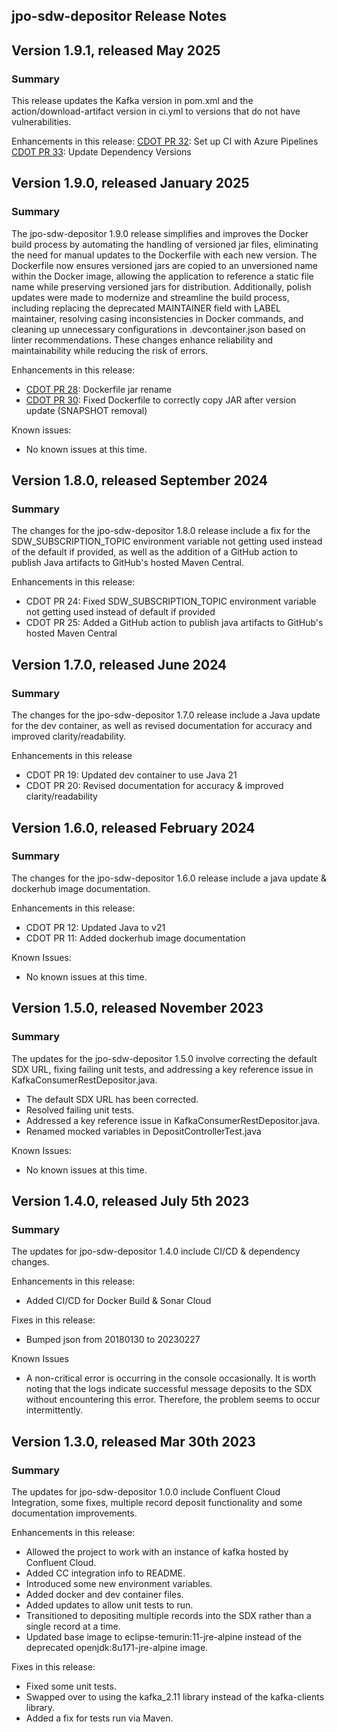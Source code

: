 jpo-sdw-depositor Release Notes
----------------------------

Version 1.9.1, released May 2025
----------------------------------------
### **Summary**
This release updates the Kafka version in pom.xml and the action/download-artifact version in ci.yml to versions that do not have vulnerabilities.

Enhancements in this release:
[CDOT PR 32](https://github.com/CDOT-CV/jpo-sdw-depositor/pull/32): Set up CI with Azure Pipelines
[CDOT PR 33](https://github.com/CDOT-CV/jpo-sdw-depositor/pull/33): Update Dependency Versions


Version 1.9.0, released January 2025
----------------------------------------
### **Summary**
The jpo-sdw-depositor 1.9.0 release simplifies and improves the Docker build process by automating the handling of 
versioned jar files, eliminating the need for manual updates to the Dockerfile with each new version. The Dockerfile now
ensures versioned jars are copied to an unversioned name within the Docker image, allowing the application to reference 
a static file name while preserving versioned jars for distribution. Additionally, polish updates were made to modernize 
and streamline the build process, including replacing the deprecated MAINTAINER field with LABEL maintainer, resolving 
casing inconsistencies in Docker commands, and cleaning up unnecessary configurations in .devcontainer.json based on 
linter recommendations. These changes enhance reliability and maintainability while reducing the risk of errors.

Enhancements in this release:
- [CDOT PR 28](https://github.com/CDOT-CV/jpo-sdw-depositor/pull/28): Dockerfile jar rename
- [CDOT PR 30](https://github.com/CDOT-CV/jpo-sdw-depositor/pull/30): Fixed Dockerfile to correctly copy JAR after version update (SNAPSHOT removal)

Known issues:
- No known issues at this time.


Version 1.8.0, released September 2024
----------------------------------------
### **Summary**
The changes for the jpo-sdw-depositor 1.8.0 release include a fix for the SDW_SUBSCRIPTION_TOPIC environment variable not getting used instead of the default if provided, as well as the addition of a GitHub action to publish Java artifacts to GitHub's hosted Maven Central.

Enhancements in this release:
- CDOT PR 24: Fixed SDW_SUBSCRIPTION_TOPIC environment variable not getting used instead of default if provided
- CDOT PR 25: Added a GitHub action to publish java artifacts to GitHub's hosted Maven Central


Version 1.7.0, released June 2024
----------------------------------------
### **Summary**
The changes for the jpo-sdw-depositor 1.7.0 release include a Java update for the dev container, as well as revised documentation for accuracy and improved clarity/readability.

Enhancements in this release
- CDOT PR 19: Updated dev container to use Java 21
- CDOT PR 20: Revised documentation for accuracy & improved clarity/readability


Version 1.6.0, released February 2024
----------------------------------------

### **Summary**
The changes for the jpo-sdw-depositor 1.6.0 release include a java update & dockerhub image documentation.

Enhancements in this release:
- CDOT PR 12: Updated Java to v21
- CDOT PR 11: Added dockerhub image documentation

Known Issues:
- No known issues at this time.


Version 1.5.0, released November 2023
----------------------------------------

### **Summary**
The updates for the jpo-sdw-depositor 1.5.0 involve correcting the default SDX URL, fixing failing unit tests, and addressing a key reference issue in KafkaConsumerRestDepositor.java.
- The default SDX URL has been corrected.
- Resolved failing unit tests.
- Addressed a key reference issue in KafkaConsumerRestDepositor.java.
- Renamed mocked variables in DepositControllerTest.java

Known Issues:
- No known issues at this time.


Version 1.4.0, released July 5th 2023
----------------------------------------

### **Summary**
The updates for jpo-sdw-depositor 1.4.0 include CI/CD & dependency changes.

Enhancements in this release:
- Added CI/CD for Docker Build & Sonar Cloud

Fixes in this release:
- Bumped json from 20180130 to 20230227

Known Issues
- A non-critical error is occurring in the console occasionally. It is worth noting that the logs indicate successful message deposits to the SDX without encountering this error. Therefore, the problem seems to occur intermittently.

Version 1.3.0, released Mar 30th 2023
----------------------------------------

### **Summary**
The updates for jpo-sdw-depositor 1.0.0 include Confluent Cloud Integration, some fixes, multiple record deposit functionality and some documentation improvements.

Enhancements in this release:
-	Allowed the project to work with an instance of kafka hosted by Confluent Cloud.
-	Added CC integration info to README.
-	Introduced some new environment variables.
-	Added docker and dev container files.
-	Added updates to allow unit tests to run.
-	Transitioned to depositing multiple records into the SDX rather than a single record at a time.
-	Updated base image to eclipse-temurin:11-jre-alpine instead of the deprecated openjdk:8u171-jre-alpine image.

Fixes in this release:
-	Fixed some unit tests.
-	Swapped over to using the kafka_2.11 library instead of the kafka-clients library.
-	Added a fix for tests run via Maven.

